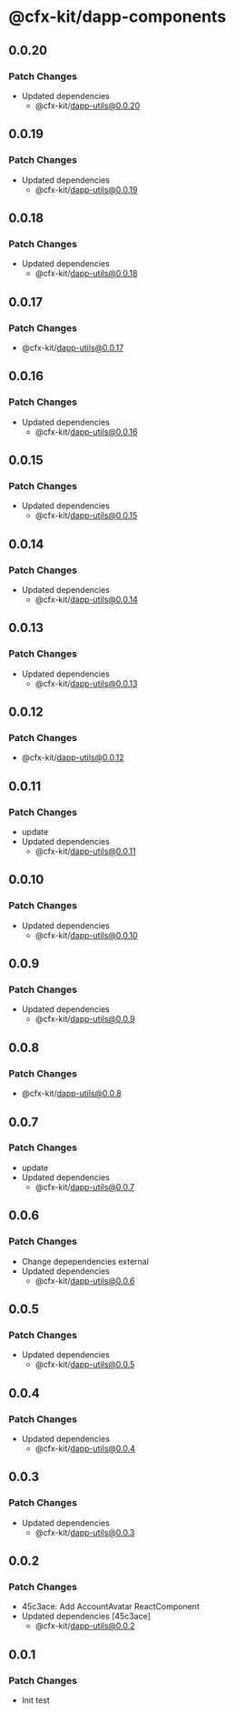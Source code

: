 # @cfx-kit/dapp-components

## 0.0.20

### Patch Changes

- Updated dependencies
  - @cfx-kit/dapp-utils@0.0.20

## 0.0.19

### Patch Changes

- Updated dependencies
  - @cfx-kit/dapp-utils@0.0.19

## 0.0.18

### Patch Changes

- Updated dependencies
  - @cfx-kit/dapp-utils@0.0.18

## 0.0.17

### Patch Changes

- @cfx-kit/dapp-utils@0.0.17

## 0.0.16

### Patch Changes

- Updated dependencies
  - @cfx-kit/dapp-utils@0.0.16

## 0.0.15

### Patch Changes

- Updated dependencies
  - @cfx-kit/dapp-utils@0.0.15

## 0.0.14

### Patch Changes

- Updated dependencies
  - @cfx-kit/dapp-utils@0.0.14

## 0.0.13

### Patch Changes

- Updated dependencies
  - @cfx-kit/dapp-utils@0.0.13

## 0.0.12

### Patch Changes

- @cfx-kit/dapp-utils@0.0.12

## 0.0.11

### Patch Changes

- update
- Updated dependencies
  - @cfx-kit/dapp-utils@0.0.11

## 0.0.10

### Patch Changes

- Updated dependencies
  - @cfx-kit/dapp-utils@0.0.10

## 0.0.9

### Patch Changes

- Updated dependencies
  - @cfx-kit/dapp-utils@0.0.9

## 0.0.8

### Patch Changes

- @cfx-kit/dapp-utils@0.0.8

## 0.0.7

### Patch Changes

- update
- Updated dependencies
  - @cfx-kit/dapp-utils@0.0.7

## 0.0.6

### Patch Changes

- Change depependencies external
- Updated dependencies
  - @cfx-kit/dapp-utils@0.0.6

## 0.0.5

### Patch Changes

- Updated dependencies
  - @cfx-kit/dapp-utils@0.0.5

## 0.0.4

### Patch Changes

- Updated dependencies
  - @cfx-kit/dapp-utils@0.0.4

## 0.0.3

### Patch Changes

- Updated dependencies
  - @cfx-kit/dapp-utils@0.0.3

## 0.0.2

### Patch Changes

- 45c3ace: Add AccountAvatar ReactComponent
- Updated dependencies [45c3ace]
  - @cfx-kit/dapp-utils@0.0.2

## 0.0.1

### Patch Changes

- Init test
